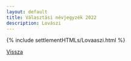 ```yaml
---
layout: default
title: Választási névjegyzék 2022
description: Lovászi
---
```


{% include settlementHTMLs/Lovaaszi.html %}

[Vissza](../)